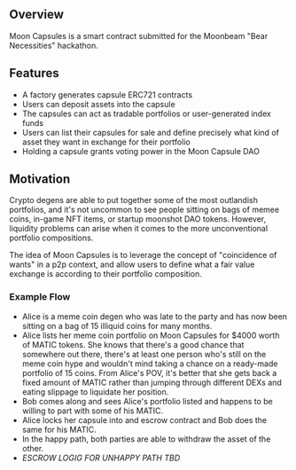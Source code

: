 ## Overview

Moon Capsules is a smart contract submitted for the Moonbeam "Bear Necessities" hackathon.

## Features

- A factory generates capsule ERC721 contracts
- Users can deposit assets into the capsule
- The capsules can act as tradable portfolios or user-generated index funds
- Users can list their capsules for sale and define precisely what kind of asset they want in exchange for their portfolio
- Holding a capsule grants voting power in the Moon Capsule DAO

## Motivation

Crypto degens are able to put together some of the most outlandish portfolios, and it's not uncommon to see people sitting on bags of memee coins, in-game NFT items, or startup moonshot DAO tokens. However, liquidity problems can arise when it comes to the more unconventional portfolio compositions.

The idea of Moon Capsules is to leverage the concept of "coincidence of wants" in a p2p context, and allow users to define what a fair value exchange is according to their portfolio composition.

### Example Flow

- Alice is a meme coin degen who was late to the party and has now been sitting on a bag of 15 illiquid coins for many months.
- Alice lists her meme coin portfolio on Moon Capsules for $4000 worth of MATIC tokens. She knows that there's a good chance that somewhere out there, there's at least one person who's still on the meme coin hype and wouldn't mind taking a chance on a ready-made portfolio of 15 coins. From Alice's POV, it's better that she gets back a fixed amount of MATIC rather than jumping through different DEXs and eating slippage to liquidate her position.
- Bob comes along and sees Alice's portfolio listed and happens to be willing to part with some of his MATIC. 
- Alice locks her capsule into and escrow contract and Bob does the same for his MATIC.
- In the happy path, both parties are able to withdraw the asset of the other.
- *ESCROW LOGIG FOR UNHAPPY PATH TBD*